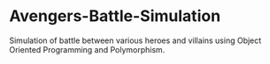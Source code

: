 # Avengers-Battle-Simulation
Simulation of battle between various heroes and villains using Object Oriented Programming and Polymorphism.

